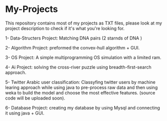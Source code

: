 # My-Projects
This repository contains most of my projects as TXT files, please look at my project description to check if it's what you're looking for.

1- Data-Structers Project:  Matching DNA pairs (2 starnds of DNA ) 

2- Algorithm Project: preformed the convex-hull algorithm + GUI.

3- OS Project: A simple multiprogramming OS simulation with a limited ram.

4- Ai Project: solving the cross-river puzzle using breadth-first-search approach.

5- Twitter Arabic user classification: Classyfing twitter users by machine learing approach while using java to pre-process raw data 
   and then using weka to build the model and choose the most effective features. (source code will be uploaded soon).

6- Database Project: creating my database by using Mysql and connecting it using java + GUI.
